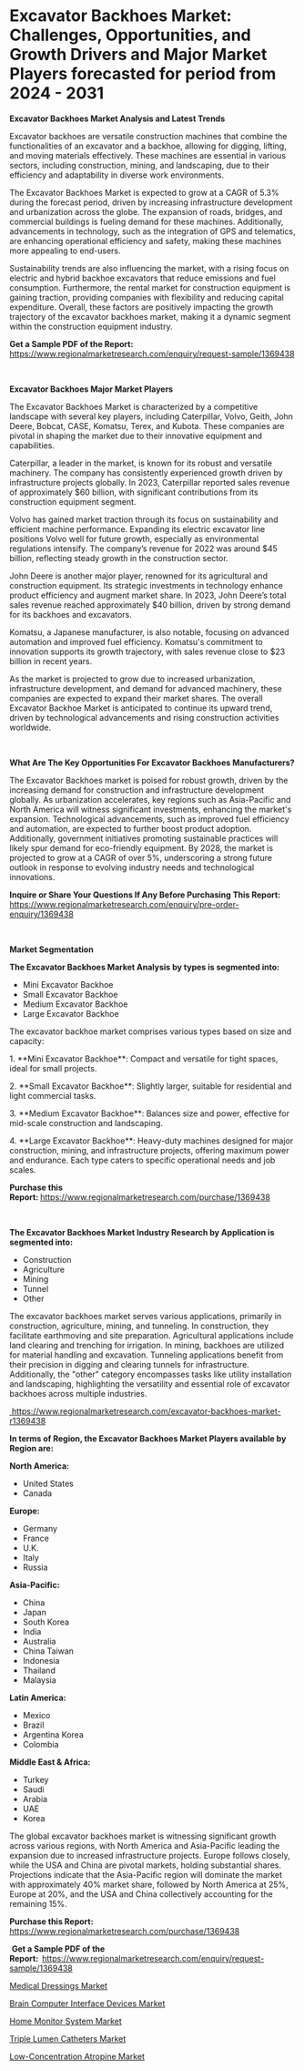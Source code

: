 <p><h1>Excavator Backhoes Market: Challenges, Opportunities, and Growth Drivers and Major Market Players forecasted for period from 2024 - 2031</h1></p><p><strong>Excavator Backhoes Market Analysis and Latest Trends</strong></p>
<p><p>Excavator backhoes are versatile construction machines that combine the functionalities of an excavator and a backhoe, allowing for digging, lifting, and moving materials effectively. These machines are essential in various sectors, including construction, mining, and landscaping, due to their efficiency and adaptability in diverse work environments.</p><p>The Excavator Backhoes Market is expected to grow at a CAGR of 5.3% during the forecast period, driven by increasing infrastructure development and urbanization across the globe. The expansion of roads, bridges, and commercial buildings is fueling demand for these machines. Additionally, advancements in technology, such as the integration of GPS and telematics, are enhancing operational efficiency and safety, making these machines more appealing to end-users.</p><p>Sustainability trends are also influencing the market, with a rising focus on electric and hybrid backhoe excavators that reduce emissions and fuel consumption. Furthermore, the rental market for construction equipment is gaining traction, providing companies with flexibility and reducing capital expenditure. Overall, these factors are positively impacting the growth trajectory of the excavator backhoes market, making it a dynamic segment within the construction equipment industry.</p></p>
<p><strong>Get a Sample PDF of the Report:&nbsp;</strong> <a href="https://www.regionalmarketresearch.com/enquiry/request-sample/1369438">https://www.regionalmarketresearch.com/enquiry/request-sample/1369438</a></p>
<p>&nbsp;</p>
<p><strong>Excavator Backhoes Major Market Players</strong></p>
<p><p>The Excavator Backhoes Market is characterized by a competitive landscape with several key players, including Caterpillar, Volvo, Geith, John Deere, Bobcat, CASE, Komatsu, Terex, and Kubota. These companies are pivotal in shaping the market due to their innovative equipment and capabilities.</p><p>Caterpillar, a leader in the market, is known for its robust and versatile machinery. The company has consistently experienced growth driven by infrastructure projects globally. In 2023, Caterpillar reported sales revenue of approximately $60 billion, with significant contributions from its construction equipment segment.</p><p>Volvo has gained market traction through its focus on sustainability and efficient machine performance. Expanding its electric excavator line positions Volvo well for future growth, especially as environmental regulations intensify. The company’s revenue for 2022 was around $45 billion, reflecting steady growth in the construction sector.</p><p>John Deere is another major player, renowned for its agricultural and construction equipment. Its strategic investments in technology enhance product efficiency and augment market share. In 2023, John Deere’s total sales revenue reached approximately $40 billion, driven by strong demand for its backhoes and excavators.</p><p>Komatsu, a Japanese manufacturer, is also notable, focusing on advanced automation and improved fuel efficiency. Komatsu's commitment to innovation supports its growth trajectory, with sales revenue close to $23 billion in recent years.</p><p>As the market is projected to grow due to increased urbanization, infrastructure development, and demand for advanced machinery, these companies are expected to expand their market shares. The overall Excavator Backhoe Market is anticipated to continue its upward trend, driven by technological advancements and rising construction activities worldwide.</p></p>
<p>&nbsp;</p>
<p><strong>What Are The Key Opportunities For Excavator Backhoes Manufacturers?</strong></p>
<p><p>The Excavator Backhoes market is poised for robust growth, driven by the increasing demand for construction and infrastructure development globally. As urbanization accelerates, key regions such as Asia-Pacific and North America will witness significant investments, enhancing the market's expansion. Technological advancements, such as improved fuel efficiency and automation, are expected to further boost product adoption. Additionally, government initiatives promoting sustainable practices will likely spur demand for eco-friendly equipment. By 2028, the market is projected to grow at a CAGR of over 5%, underscoring a strong future outlook in response to evolving industry needs and technological innovations.</p></p>
<p><strong>Inquire or Share Your Questions If Any Before Purchasing This Report:</strong> <a href="https://www.regionalmarketresearch.com/enquiry/pre-order-enquiry/1369438">https://www.regionalmarketresearch.com/enquiry/pre-order-enquiry/1369438</a></p>
<p>&nbsp;</p>
<p><strong>Market Segmentation</strong></p>
<p><strong>The Excavator Backhoes Market Analysis by types is segmented into:</strong></p>
<p><ul><li>Mini Excavator Backhoe</li><li>Small Excavator Backhoe</li><li>Medium Excavator Backhoe</li><li>Large Excavator Backhoe</li></ul></p>
<p><p>The excavator backhoe market comprises various types based on size and capacity: </p><p>1. **Mini Excavator Backhoe**: Compact and versatile for tight spaces, ideal for small projects.</p><p>2. **Small Excavator Backhoe**: Slightly larger, suitable for residential and light commercial tasks.</p><p>3. **Medium Excavator Backhoe**: Balances size and power, effective for mid-scale construction and landscaping.</p><p>4. **Large Excavator Backhoe**: Heavy-duty machines designed for major construction, mining, and infrastructure projects, offering maximum power and endurance. Each type caters to specific operational needs and job scales.</p></p>
<p><strong>Purchase this Report:&nbsp;</strong><a href="https://www.regionalmarketresearch.com/purchase/1369438">https://www.regionalmarketresearch.com/purchase/1369438</a></p>
<p>&nbsp;</p>
<p><strong>The Excavator Backhoes Market Industry Research by Application is segmented into:</strong></p>
<p><ul><li>Construction</li><li>Agriculture</li><li>Mining</li><li>Tunnel</li><li>Other</li></ul></p>
<p><p>The excavator backhoes market serves various applications, primarily in construction, agriculture, mining, and tunneling. In construction, they facilitate earthmoving and site preparation. Agricultural applications include land clearing and trenching for irrigation. In mining, backhoes are utilized for material handling and excavation. Tunneling applications benefit from their precision in digging and clearing tunnels for infrastructure. Additionally, the "other" category encompasses tasks like utility installation and landscaping, highlighting the versatility and essential role of excavator backhoes across multiple industries.</p></p>
<p><a href="https://www.regionalmarketresearch.com/excavator-backhoes-market-r1369438">&nbsp;https://www.regionalmarketresearch.com/excavator-backhoes-market-r1369438</a></p>
<p><strong>In terms of Region, the Excavator Backhoes Market Players available by Region are:</strong></p>
<p>
    <p> <strong> North America: </strong>
        <ul>
            <li>United States</li>
            <li>Canada</li>
        </ul>
        </p> 
    <p> <strong> Europe: </strong>
        <ul>
            <li>Germany</li>
            <li>France</li>
            <li>U.K.</li>
            <li>Italy</li>
            <li>Russia</li>
        </ul>
        </p> 
    <p> <strong> Asia-Pacific: </strong>
        <ul>
            <li>China</li>
            <li>Japan</li>
            <li>South Korea</li>
            <li>India</li>
            <li>Australia</li>
            <li>China Taiwan</li>
            <li>Indonesia</li>
            <li>Thailand</li>
            <li>Malaysia</li>
        </ul>
        </p> 
    <p> <strong> Latin America: </strong>
        <ul>
            <li>Mexico</li>
            <li>Brazil</li>
            <li>Argentina Korea</li>
            <li>Colombia</li>
        </ul>
        </p> 
    <p> <strong> Middle East & Africa: </strong>
        <ul>
            <li>Turkey</li>
            <li>Saudi</li>
            <li>Arabia</li>
            <li>UAE</li>
            <li>Korea</li>
        </ul>
    </p>
    </p>
<p><p>The global excavator backhoes market is witnessing significant growth across various regions, with North America and Asia-Pacific leading the expansion due to increased infrastructure projects. Europe follows closely, while the USA and China are pivotal markets, holding substantial shares. Projections indicate that the Asia-Pacific region will dominate the market with approximately 40% market share, followed by North America at 25%, Europe at 20%, and the USA and China collectively accounting for the remaining 15%.</p></p>
<p><strong>Purchase this Report: </strong><a href="https://www.regionalmarketresearch.com/purchase/1369438">https://www.regionalmarketresearch.com/purchase/1369438</a></p>
<p>&nbsp;<strong>Get a Sample PDF of the Report:&nbsp;&nbsp;</strong><a href="https://www.regionalmarketresearch.com/enquiry/request-sample/1369438">https://www.regionalmarketresearch.com/enquiry/request-sample/1369438</a></p>
<p><strong></strong></p>
<p><p><a href="https://github.com/HobertDavis43/Market-Research-Report-List-1/blob/main/medical-dressings-market.md">Medical Dressings Market</a></p><p><a href="https://www.linkedin.com/pulse/brain-computer-interface-devices-market-size-segmentation-mf3cc">Brain Computer Interface Devices Market</a></p><p><a href="https://medium.com/@shuvohaque23/analyzing-home-monitor-system-market-dynamics-and-growth-drivers-and-forecasted-for-period-from-8e03d7d5b27d?postPublishedType=repub">Home Monitor System Market</a></p><p><a href="https://www.linkedin.com/pulse/triple-lumen-catheters-market-research-report-exploring-size-revenue-dgcuc">Triple Lumen Catheters Market</a></p><p><a href="https://issuu.com/reportprime-2/docs/low-concentration-atropine-market-s_82fe882bc64f5e">Low-Concentration Atropine Market</a></p></p>